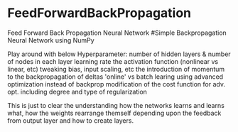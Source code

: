 # FeedForwardBackPropagation
Feed Forward Back Propagation Neural Network
#Simple Backpropagation Neural Network using NumPy

Play around with below Hyperparameter:
number of hidden layers & number of nodes in each layer
learning rate
the activation function (nonlinear vs linear, etc)
tweaking bias, input scaling, etc
the introduction of momentum to the backpropagation of deltas
'online' vs batch learing
using advanced optimization instead of backprop
modification of the cost function for adv. opt. including degree and type of regularization

This is just to clear the understanding how the networks learns and learns what, how the weights rearrange themself depending upon the feedback from output layer and how to create layers.

